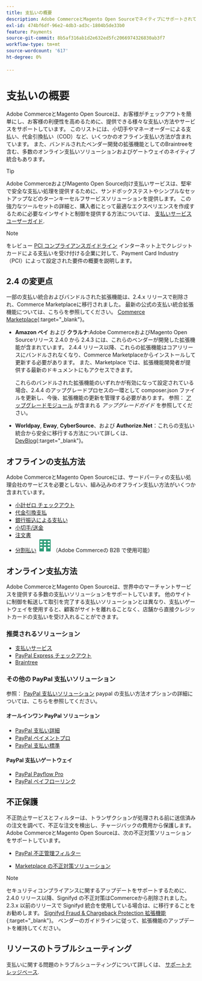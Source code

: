 ```yaml
---
title: 支払いの概要
description: Adobe CommerceとMagento Open Sourceでネイティブにサポートされている支払い方法とサービスについて説明します。
exl-id: 474bf6df-96e2-4db3-ad3c-1804b5de33b0
feature: Payments
source-git-commit: 8b5af316ab1d2e632ed5fc2066974326830ab3f7
workflow-type: tm+mt
source-wordcount: '617'
ht-degree: 0%

---
```


# 支払いの概要

Adobe CommerceとMagento Open Sourceは、お客様がチェックアウトを簡単にし、お客様の利便性を高めるために、提供できる様々な支払い方法やサービスをサポートしています。 このリストには、小切手やマネーオーダーによる支払い、代金引換払い（COD）など、いくつかのオフライン支払い方法が含まれています。 また、バンドルされたベンダー開発の拡張機能としてのBraintreeを含む、多数のオンライン支払いソリューションおよびゲートウェイのネイティブ統合もあります。

>[!TIP]
>
>Adobe CommerceおよびMagento Open Source向け支払いサービスは、堅牢で安全な支払い処理を提供するために、サンドボックステストやシンプルなセットアップなどのターンキーセルフサービスソリューションを提供します。 この強力なツールセットの詳細と、購入者にとって最適なエクスペリエンスを作成するために必要なインサイトと制御を提供する方法については、 [支払いサービスユーザーガイド](https://experienceleague.adobe.com/docs/commerce-merchant-services/payment-services/guide-overview.html).

>[!NOTE]
>
>をレビュー [PCI コンプライアンスガイドライン](../getting-started/compliance-pci.md) インターネット上でクレジットカードによる支払いを受け付ける企業に対して、Payment Card Industry （PCI）によって設定された要件の概要を説明します。

## 2.4 の変更点

一部の支払い統合およびバンドルされた拡張機能は、2.4.x リリースで削除され、Commerce Marketplaceに移行されました。 最新の公式の支払い統合拡張機能については、こちらを参照してください。 [Commerce Marketplace](https://marketplace.magento.com/extensions/payments-security.html){:target=&quot;_blank&quot;}。

- **Amazon ペイ** および **クラルナ**:Adobe CommerceおよびMagento Open Sourceリリース 2.4.0 から 2.4.3 には、これらのベンダーが開発した拡張機能が含まれています。 2.4.4 リリース以降、これらの拡張機能はコアリリースにバンドルされなくなり、Commerce Marketplaceからインストールして更新する必要があります。 また、Marketplace では、拡張機能開発者が提供する最新のドキュメントにもアクセスできます。

  これらのバンドルされた拡張機能のいずれかが有効になって設定されている場合、2.4.4 のアップグレードプロセスの一環として composer.json ファイルを更新し、今後、拡張機能の更新を管理する必要があります。 参照： [アップグレードモジュール](https://experienceleague.adobe.com/docs/commerce-operations/upgrade-guide/modules/upgrade.html) が含まれる _アップグレードガイド_ を参照してください。

- **Worldpay**, **Eway**, **CyberSource**、および **Authorize.Net**：これらの支払い統合から安全に移行する方法について詳しくは、 [DevBlog](https://community.magento.com/t5/Magento-DevBlog/Deprecation-of-Magento-core-payment-integrations/ba-p/426445){:target=&quot;_blank&quot;}。

## オフラインの支払方法

Adobe CommerceとMagento Open Sourceには、サードパーティの支払い処理会社のサービスを必要としない、組み込みのオフライン支払い方法がいくつか含まれています。

- [小計ゼロ チェックアウト](zero-subtotal-checkout.md)
- [代金引換支払](cash-on-delivery.md)
- [銀行振込による支払い](bank-transfer.md)
- [小切手/送金](check-money-order.md)
- [注文書](purchase-order.md)
- [分割払い](../b2b/enable-basic-features.md#configure-payment-on-account) ![Adobe Commerceの B2B](../assets/b2b.svg) （Adobe Commerceの B2B で使用可能）

## オンライン支払方法

Adobe CommerceとMagento Open Sourceは、世界中のマーチャントサービスを提供する多数の支払いソリューションをサポートしています。 他のサイトに制御を転送して取引を完了する支払いソリューションとは異なり、支払いゲートウェイを使用すると、顧客がサイトを離れることなく、店舗から直接クレジットカードの支払いを受け入れることができます。

### 推奨されるソリューション

- [支払いサービス](https://experienceleague.adobe.com/docs/commerce-merchant-services/payment-services/guide-overview.html)
- [PayPal Express チェックアウト](paypal-express-checkout.md)
- [Braintree](braintree.md)

### その他の PayPal 支払いソリューション

参照： [PayPal 支払いソリューション](paypal.md) paypal の支払い方法オプションの詳細については、こちらを参照してください。

#### オールインワン PayPal ソリューション

- [PayPal 支払い詳細](paypal-payments-advanced.md)
- [PayPal ペイメントプロ](paypal-payments-pro.md)
- [PayPal 支払い標準](paypal-payments-standard.md)

#### PayPal 支払いゲートウェイ

- [PayPal Payflow Pro](paypal-payflow-pro.md)
- [PayPal ペイフローリンク](paypal-payflow-link.md)

## 不正保護

不正防止サービスとフィルターは、トランザクションが処理される前に送信済みの注文を調べて、不正な注文を検出し、チャージバックの費用から保護します。 Adobe CommerceとMagento Open Sourceは、次の不正対策ソリューションをサポートしています。

- [PayPal 不正管理フィルター](paypal.md#paypal-fraud-management-filters)

- [Marketplace の不正対策ソリューション][1]

>[!NOTE]
>
>セキュリティコンプライアンスに関するアップデートをサポートするために、2.4.0 リリース以降、Signifyd の不正対策はCommerceから削除されました。 2.3.x 以前のリリースで Signifyd 統合を使用している場合は、に移行することをお勧めします。 [Signifyd Fraud &amp; Chargeback Protection 拡張機能](https://marketplace.magento.com/signifyd-module-connect.html){:target=&quot;_blank&quot;}。 ベンダーのガイドラインに従って、拡張機能のアップデートを維持してください。

## リソースのトラブルシューティング

支払いに関する問題のトラブルシューティングについて詳しくは、 [サポートナレッジベース](https://experienceleague.adobe.com/docs/commerce-knowledge-base/kb/overview.html?lang=en).

[1]: https://marketplace.magento.com/catalogsearch/result?q=fraud%20protection
